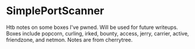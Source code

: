 # SimplePortScanner
Htb notes on some boxes I've pwned. Will be used for future writeups. 
Boxes include popcorn, curling, irked, bounty, access, jerry, carrier, active, friendzone, and netmon. Notes are from cherrytree. 
